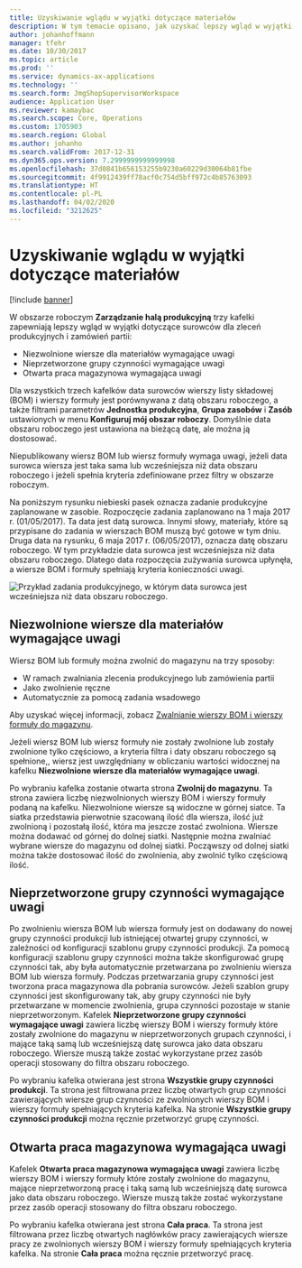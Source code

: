 ```yaml
---
title: Uzyskiwanie wglądu w wyjątki dotyczące materiałów
description: W tym temacie opisano, jak uzyskać lepszy wgląd w wyjątki dotyczące materiałów dla zleceń produkcyjnych i zamówień partii.
author: johanhoffmann
manager: tfehr
ms.date: 10/30/2017
ms.topic: article
ms.prod: ''
ms.service: dynamics-ax-applications
ms.technology: ''
ms.search.form: JmgShopSupervisorWorkspace
audience: Application User
ms.reviewer: kamaybac
ms.search.scope: Core, Operations
ms.custom: 1705903
ms.search.region: Global
ms.author: johanho
ms.search.validFrom: 2017-12-31
ms.dyn365.ops.version: 7.2999999999999998
ms.openlocfilehash: 37d0841b656153255b9230a60229d30064b81fbe
ms.sourcegitcommit: 4f9912439ff78acf0c754d5bff972c4b85763093
ms.translationtype: HT
ms.contentlocale: pl-PL
ms.lasthandoff: 04/02/2020
ms.locfileid: "3212625"
---
```

# <a name="visibility-into-material-exceptions"></a>Uzyskiwanie wglądu w wyjątki dotyczące materiałów

[!include [banner](../includes/banner.md)]

W obszarze roboczym **Zarządzanie halą produkcyjną** trzy kafelki zapewniają lepszy wgląd w wyjątki dotyczące surowców dla zleceń produkcyjnych i zamówień partii:

- Niezwolnione wiersze dla materiałów wymagające uwagi
- Nieprzetworzone grupy czynności wymagające uwagi
- Otwarta praca magazynowa wymagająca uwagi

Dla wszystkich trzech kafelków data surowców wierszy listy składowej (BOM) i wierszy formuły jest porównywana z datą obszaru roboczego, a także filtrami parametrów **Jednostka produkcyjna**, **Grupa zasobów** i **Zasób** ustawionych w menu **Konfiguruj mój obszar roboczy**. Domyślnie data obszaru roboczego jest ustawiona na bieżącą datę, ale można ją dostosować.

Niepublikowany wiersz BOM lub wiersz formuły wymaga uwagi, jeżeli data surowca wiersza jest taka sama lub wcześniejsza niż data obszaru roboczego i jeżeli spełnia kryteria zdefiniowane przez filtry w obszarze roboczym.

Na poniższym rysunku niebieski pasek oznacza zadanie produkcyjne zaplanowane w zasobie. Rozpoczęcie zadania zaplanowano na 1 maja 2017 r. (01/05/2017). Ta data jest datą surowca. Innymi słowy, materiały, które są przypisane do zadania w wierszach BOM muszą być gotowe w tym dniu. Druga data na rysunku, 6 maja 2017 r. (06/05/2017), oznacza datę obszaru roboczego. W tym przykładzie data surowca jest wcześniejsza niż data obszaru roboczego. Dlatego data rozpoczęcia zużywania surowca upłynęła, a wiersze BOM i formuły spełniają kryteria konieczności uwagi.

![Przykład zadania produkcyjnego, w którym data surowca jest wcześniejsza niż data obszaru roboczego.](./media/improved-visibility.png)

## <a name="unreleased-material-lines-needing-attention"></a>Niezwolnione wiersze dla materiałów wymagające uwagi

Wiersz BOM lub formuły można zwolnić do magazynu na trzy sposoby:

- W ramach zwalniania zlecenia produkcyjnego lub zamówienia partii
- Jako zwolnienie ręczne
- Automatycznie za pomocą zadania wsadowego

Aby uzyskać więcej informacji, zobacz [Zwalnianie wierszy BOM i wierszy formuły do magazynu](releasing-bom-and-formula-lines-to-warehouse.md). 

Jeżeli wiersz BOM lub wiersz formuły nie zostały zwolnione lub zostały zwolnione tylko częściowo, a kryteria filtra i daty obszaru roboczego są spełnione,, wiersz jest uwzględniany w obliczaniu wartości widocznej na kafelku **Niezwolnione wiersze dla materiałów wymagające uwagi**.

Po wybraniu kafelka zostanie otwarta strona **Zwolnij do magazynu**. Ta strona zawiera liczbę niezwolnionych wierszy BOM i wierszy formuły podaną na kafelku. Niezwolnione wiersze są widoczne w górnej siatce. Ta siatka przedstawia pierwotnie szacowaną ilość dla wiersza, ilość już zwolnioną i pozostałą ilość, która ma jeszcze zostać zwolniona. Wiersze można dodawać od górnej do dolnej siatki. Następnie można zwalniać wybrane wiersze do magazynu od dolnej siatki. Począwszy od dolnej siatki można także dostosować ilość do zwolnienia, aby zwolnić tylko częściową ilość.

## <a name="unprocessed-waves-needing-attention"></a>Nieprzetworzone grupy czynności wymagające uwagi

Po zwolnieniu wiersza BOM lub wiersza formuły jest on dodawany do nowej grupy czynności produkcji lub istniejącej otwartej grupy czynności, w zależności od konfiguracji szablonu grupy czynności produkcji. Za pomocą konfiguracji szablonu grupy czynności można także skonfigurować grupę czynności tak, aby była automatycznie przetwarzana po zwolnieniu wiersza BOM lub wiersza formuły. Podczas przetwarzania grupy czynności jest tworzona praca magazynowa dla pobrania surowców. Jeżeli szablon grupy czynności jest skonfigurowany tak, aby grupy czynności nie były przetwarzane w momencie zwolnienia, grupa czynności pozostaje w stanie nieprzetworzonym. Kafelek **Nieprzetworzone grupy czynności wymagające uwagi** zawiera liczbę wierszy BOM i wierszy formuły które zostały zwolnione do magazynu w nieprzetworzonych grupach czynności, i mające taką samą lub wcześniejszą datę surowca jako data obszaru roboczego. Wiersze muszą także zostać wykorzystane przez zasób operacji stosowany do filtra obszaru roboczego.

Po wybraniu kafelka otwierana jest strona **Wszystkie grupy czynności produkcji**. Ta strona jest filtrowana przez liczbę otwartych grup czynności zawierających wiersze grup czynności ze zwolnionych wierszy BOM i wierszy formuły spełniających kryteria kafelka. Na stronie **Wszystkie grupy czynności produkcji** można ręcznie przetworzyć grupę czynności.

## <a name="open-warehouse-work-needing-attention"></a>Otwarta praca magazynowa wymagająca uwagi

Kafelek **Otwarta praca magazynowa wymagająca uwagi** zawiera liczbę wierszy BOM i wierszy formuły które zostały zwolnione do magazynu, mające nieprzetworzoną pracę i taką samą lub wcześniejszą datę surowca jako data obszaru roboczego. Wiersze muszą także zostać wykorzystane przez zasób operacji stosowany do filtra obszaru roboczego.

Po wybraniu kafelka otwierana jest strona **Cała praca**. Ta strona jest filtrowana przez liczbę otwartych nagłówków pracy zawierających wiersze pracy ze zwolnionych wierszy BOM i wierszy formuły spełniających kryteria kafelka. Na stronie **Cała praca** można ręcznie przetworzyć pracę.
